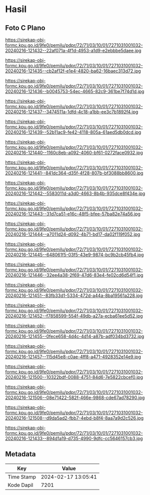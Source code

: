 # Hasil

## Foto C Plano

https://sirekap-obj-formc.kpu.go.id/9fe0/pemilu/pdpr/72/71/03/10/01/7271031001032-20240216-121432--22af071a-4f1d-4953-a1d9-e2ebbbe5daee.jpg

https://sirekap-obj-formc.kpu.go.id/9fe0/pemilu/pdpr/72/71/03/10/01/7271031001032-20240216-121435--cb2af12f-e1e4-4820-ba62-16baec313d72.jpg

https://sirekap-obj-formc.kpu.go.id/9fe0/pemilu/pdpr/72/71/03/10/01/7271031001032-20240216-121436--b0045753-54ec-4665-82c9-361be7f74d1d.jpg

https://sirekap-obj-formc.kpu.go.id/9fe0/pemilu/pdpr/72/71/03/10/01/7271031001032-20240216-121437--3474511a-1dfd-4c18-a1bb-ee3c7b1892f4.jpg

https://sirekap-obj-formc.kpu.go.id/9fe0/pemilu/pdpr/72/71/03/10/01/7271031001032-20240216-121439--52b11ac9-fe42-4118-805a-61aed5db0dcd.jpg

https://sirekap-obj-formc.kpu.go.id/9fe0/pemilu/pdpr/72/71/03/10/01/7271031001032-20240216-121440--1160c8eb-a092-4060-bf61-0272face0932.jpg

https://sirekap-obj-formc.kpu.go.id/9fe0/pemilu/pdpr/72/71/03/10/01/7271031001032-20240216-121441--841dc364-d35f-4f28-807b-bf3088bb8600.jpg

https://sirekap-obj-formc.kpu.go.id/9fe0/pemilu/pdpr/72/71/03/10/01/7271031001032-20240216-121442--5583011d-a3d0-4663-8b4b-935dce8f434e.jpg

https://sirekap-obj-formc.kpu.go.id/9fe0/pemilu/pdpr/72/71/03/10/01/7271031001032-20240216-121443--31d7ca51-e16c-48f5-bfee-57ba82e74a56.jpg

https://sirekap-obj-formc.kpu.go.id/9fe0/pemilu/pdpr/72/71/03/10/01/7271031001032-20240216-121444--a7011d24-d092-4b71-bd17-da02f119f052.jpg

https://sirekap-obj-formc.kpu.go.id/9fe0/pemilu/pdpr/72/71/03/10/01/7271031001032-20240216-121445--648061f5-03f5-43e9-9874-bc9b2cb45fb4.jpg

https://sirekap-obj-formc.kpu.go.id/9fe0/pemilu/pdpr/72/71/03/10/01/7271031001032-20240216-121446--32ee4a38-2f69-47d6-83e4-fe02cd6d54f1.jpg

https://sirekap-obj-formc.kpu.go.id/9fe0/pemilu/pdpr/72/71/03/10/01/7271031001032-20240216-121451--83fb33d1-5334-472d-a44a-8ba19561a228.jpg

https://sirekap-obj-formc.kpu.go.id/9fe0/pemilu/pdpr/72/71/03/10/01/7271031001032-20240216-121452--f7858599-554f-49db-a27a-ecba61ee5d52.jpg

https://sirekap-obj-formc.kpu.go.id/9fe0/pemilu/pdpr/72/71/03/10/01/7271031001032-20240216-121455--0fece658-4d4c-4d14-a87b-adf034bd3732.jpg

https://sirekap-obj-formc.kpu.go.id/9fe0/pemilu/pdpr/72/71/03/10/01/7271031001032-20240216-121457--115d45e8-c0ae-4ff8-a471-4928352e14e9.jpg

https://sirekap-obj-formc.kpu.go.id/9fe0/pemilu/pdpr/72/71/03/10/01/7271031001032-20240216-121500--10322bdf-0088-4751-84d6-7e5822cbcef0.jpg

https://sirekap-obj-formc.kpu.go.id/9fe0/pemilu/pdpr/72/71/03/10/01/7271031001032-20240216-121506--08e71422-582f-466e-9868-cde67ad78290.jpg

https://sirekap-obj-formc.kpu.go.id/9fe0/pemilu/pdpr/72/71/03/10/01/7271031001032-20240216-121508--d9da5ad2-fbb7-4ebd-b8f4-8aa7a9d2c526.jpg

https://sirekap-obj-formc.kpu.go.id/9fe0/pemilu/pdpr/72/71/03/10/01/7271031001032-20240216-121433--894d1a19-d735-4990-9dfc-cc5646157cb3.jpg


## Metadata

| Key        | Value               |
| ---------- | ------------------- |
| Time Stamp | 2024-02-17 13:05:41 |
| Kode Dapil | 7201                |



